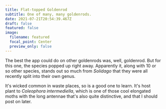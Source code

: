 ```yaml
---
title: Flat-topped Goldenrod
subtitle: One of many, many goldenrods.
date: 2021-07-21T20:54:39.467Z
draft: false
featured: false
image:
  filename: featured
  focal_point: Center
  preview_only: false
---
```

The best the app could do on other goldenrods was, well, goldenrod. But for this one, the species popped up right away. Apparently it, along with 10 or so other species, stands out so much from *Solidago* that they were all recently split into their own genus.

It's wicked common in waste places, so is a good one to learn. It's host plant to *Coleophora intermediella*, which is one of those cool elongated moths with the long antennae that's also quite distinctive, and that I should post on later.
